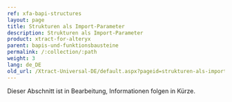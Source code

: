 ```yaml
---
ref: xfa-bapi-structures
layout: page
title: Strukturen als Import-Parameter
description: Strukturen als Import-Parameter
product: xtract-for-alteryx
parent: bapis-und-funktionsbausteine
permalink: /:collection/:path
weight: 3
lang: de_DE
old_url: /Xtract-Universal-DE/default.aspx?pageid=strukturen-als-import-parameter
---
```


Dieser Abschnitt ist in Bearbeitung, Informationen folgen in Kürze.